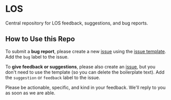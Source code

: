 # LOS

Central repository for LOS feedback, suggestions, and bug reports.

## How to Use this Repo

To submit a **bug report**, please create a new [issue](/issues/new) using the [issue template](./github/ISSUE_TEMPLATE.md). Add the `bug` label to the issue.

To **give feedback or suggestions**, please also create an [issue](/issues/new), but you don't need to use the template (so you can delete the boilerplate text). Add the `suggestion` or `feedback` label to the issue.

Please be actionable, specific, and kind in your feedback. We'll reply to you as soon as we are able.
